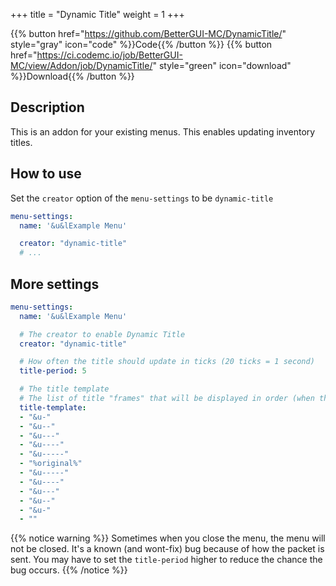 +++
title = "Dynamic Title"
weight = 1
+++

{{% button href="https://github.com/BetterGUI-MC/DynamicTitle/" style="gray" icon="code" %}}Code{{% /button %}} {{% button href="https://ci.codemc.io/job/BetterGUI-MC/view/Addon/job/DynamicTitle/" style="green" icon="download" %}}Download{{% /button %}}

## Description

This is an addon for your existing menus. This enables updating inventory titles.

## How to use

Set the `creator` option of the `menu-settings` to be `dynamic-title`

```yaml
menu-settings:
  name: '&u&lExample Menu'

  creator: "dynamic-title"
  # ...
```

## More settings

```yaml
menu-settings:
  name: '&u&lExample Menu'

  # The creator to enable Dynamic Title
  creator: "dynamic-title"

  # How often the title should update in ticks (20 ticks = 1 second)
  title-period: 5

  # The title template
  # The list of title "frames" that will be displayed in order (when the title refreshes)
  title-template:
  - "&u-"
  - "&u--"
  - "&u---"
  - "&u----"
  - "&u-----"
  - "%original%"
  - "&u-----"
  - "&u----"
  - "&u---"
  - "&u--"
  - "&u-"
  - ""
```

{{% notice warning %}}
Sometimes when you close the menu, the menu will not be closed. It's a known (and wont-fix) bug because of how the packet is sent. You may have to set the `title-period` higher to reduce the chance the bug occurs.
{{% /notice %}}
